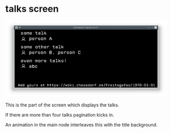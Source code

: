 # talks screen

![screenshot](screenshot.png)

This is the part of the screen which displays the talks.

If there are more than four talks pagination kicks in.

An animation in the main node interleaves this with the title background.
